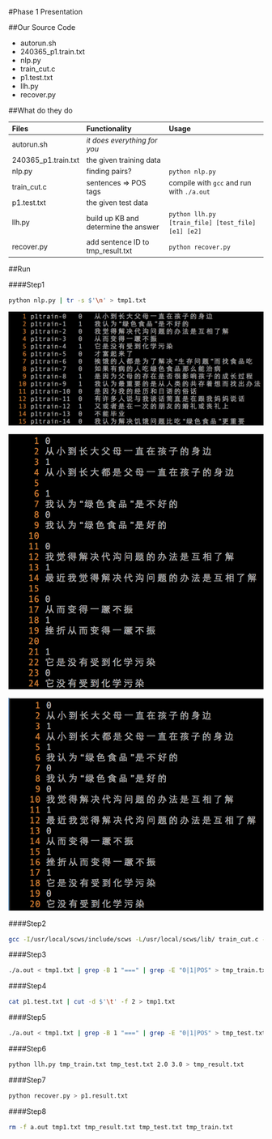 #Phase 1 Presentation

##Our Source Code

+ autorun.sh
+ 240365\_p1.train.txt
+ nlp.py
+ train\_cut.c
+ p1.test.txt
+ llh.py
+ recover.py

##What do they do

|Files|Functionality|Usage|
|:----|:-----------|:-----|
|autorun.sh|*it does everything for you*| |
|240365\_p1.train.txt|the given training data| |
|nlp.py|finding pairs?|`python nlp.py`|
|train\_cut.c|sentences => POS tags|compile with `gcc` and run with `./a.out`|
|p1.test.txt|the given test data| |
|llh.py|build up KB and determine the answer|`python llh.py [train_file] [test_file] [e1] [e2]`|
|recover.py|add sentence ID to tmp\_result.txt|`python recover.py`|

##Run

####Step1
```sh
python nlp.py | tr -s $'\n' > tmp1.txt
```

![train_data snapshot](./snapshots/01_240365_p1.train.txt_snapshot.png)

![after nlp.py](./snapshots/02_after_nlp.py_snapshot.png)

![tmp1.txt](./snapshots/03_tmp1.txt_after_nlp.py_snapshot.png)

####Step2
```sh
gcc -I/usr/local/scws/include/scws -L/usr/local/scws/lib/ train_cut.c -lscws -o a.out
```

####Step3
```sh
./a.out < tmp1.txt | grep -B 1 "===" | grep -E "0|1|POS" > tmp_train.txt
```

####Step4
```sh
cat p1.test.txt | cut -d $'\t' -f 2 > tmp1.txt
```

####Step5
```sh
./a.out < tmp1.txt | grep -B 1 "===" | grep -E "0|1|POS" > tmp_test.txt
```

####Step6
```sh
python llh.py tmp_train.txt tmp_test.txt 2.0 3.0 > tmp_result.txt
```

####Step7
```sh
python recover.py > p1.result.txt
```

####Step8
```sh
rm -f a.out tmp1.txt tmp_result.txt tmp_test.txt tmp_train.txt
```


